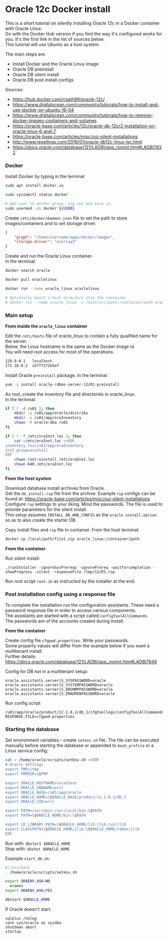Oracle 12c Docker install
============================

This is a short tutorial on silently installing Oracle 12c in a Docker container with Oracle Linux.  
Go with the Docker Hub version if you find the way it's configured works for you. It's the first link in the list of sources below.  
This tutorial will use Ubuntu as a host system.  

The main steps are:

 - Install Docker and the Oracle Linux image
 - Oracle DB preinstall
 - Oracle DB silent install
 - Oracle DB post install configs

Sources:

 - https://hub.docker.com/r/sath89/oracle-12c/
 - https://www.digitalocean.com/community/tutorials/how-to-install-and-use-docker-on-ubuntu-16-04
 - https://www.digitalocean.com/community/tutorials/how-to-remove-docker-images-containers-and-volumes
 - https://oracle-base.com/articles/12c/oracle-db-12cr2-installation-on-oracle-linux-6-and-7
 - https://oracle-base.com/articles/misc/oui-silent-installations
 - http://www.resetlogs.com/2016/01/oracle-db12c-linux-lxc.html
 - https://docs.oracle.com/database/121/LADBI/app_nonint.htm#LADBI7832


### Docker

Install Docker by typing in the terminal

```sh
sudo apt install docker.io

sudo systemctl status docker

# Add user to docker group. Log out and back in.
sudo usermod -aG docker ${USER}
```

Create `/etc/docker/daemon.json` file to set the path to store images/containers and to set storage driver.

```json
{
    "graph": "/home/username/apps/docker/images",
    "storage-driver": "overlay2"
}
```

Create and run the Oracle Linux container.  
In the terminal:  

```sh
docker search oracle

docker pull oraclelinux

docker run --name oracle_linux oraclelinux

# Optionally mount a host directory into the container
# docker run --name oracle_linux -v /host/src/path:/container/path oraclelinux
```


### Main setup

**From inside the `oracle_linux` container**

Edit the `/etc/hosts` file of oracle_linux to contain a fully qualified name for the server.  
Below, the Linux hostname is the same as the Docker image id.  
You will need root access for most of the operations.  

```sh
120.0.0.1   localhost
172.18.0.2  c67ff272b5ef
```

Install Oracle `preinstall` package. In the terminal:

```sh
yum -y install oracle-rdbms-server-12cR1-preinstall
```

As root, create the inventory file and directories in oracle_linux.  
In the terminal:  

```sh
if [ ! -d /u01 ]; then
    mkdir -p /u01/app/oracle/distribs
    mkdir -p /u01/app/oraInventory
    chown -R oracle:dba /u01
fi

if [ ! -f /etc/oraInst.loc ]; then
    cat >/etc/oraInst.loc <<EOF
inventory_loc=/u01/app/oraInventory
inst_group=oinstall
EOF
    chown root:oinstall /etc/oraInst.loc
    chown 640 /etc/oraInst.loc
fi
```

**From the host system**

Download database install archives from Oracle.  
Get the `db_install.rsp` file from the archive. Example `rsp` configs can be found at: https://oracle-base.com/articles/misc/oui-silent-installations  
Configure `rsp` settings to your liking. Mind the passwords. The file is used to provide parameters for the silent install.  
This setup assumes `INSTALL_DB_AND_CONFIG` as the `oracle.install.option` so as to also create the starter DB.  

Copy install files and `rsp` file to container. From the host terminal:  

```sh
docker cp /local/path/file1.zip oracle_linux:/container/path
```

**From the container**

Run silent install:   

```
./runInstaller -ignoreSysPrereqs -ignorePrereq -waitforcompletion -showProgress -silent -responseFile /tmp/12cR1.rsp
```

Run root script `root.sh` as instructed by the installer at the end.  


### Post installation config using a response file

To complete the installation run the configuration assistants. These need a password response file in order to access various components.  
The assistants are started with a script called `configToolAllCommands`.  
The passwords are of the accounts created during install.  

**From the container**

Create config file `cfgpwd.properties`. Write your passwords.  
Some property values will differ from the example below if you want a multitenant install.  
Further details: https://docs.oracle.com/database/121/LADBI/app_nonint.htm#LADBI7849

Config for DB not in a multitenant setup:  

```
oracle.assistants.server|S_SYSPASSWORD=oracle
oracle.assistants.server|S_SYSTEMPASSWORD=oracle
oracle.assistants.server|S_DBSNMPPASSWORD=oracle
oracle.assistants.server|S_EMADMINPASSWORD=oracle
```

Run config script  

```
/u01/app/oracle/product/12.1.0.2/db_1/cfgtoollogs/configToolAllCommands RESPONSE_FILE=cfgpwd.properties
```


### Starting the database

Set environment variables - create `setenv.sh` file. The file can be executed manually before starting the database or appended to `bash_profile` or a Linux service config.  

```sh
cat > /home/oracle/scripts/setEnv.sh <<EOF
# Oracle Settings
export TMP=/tmp
export TMPDIR=\$TMP

export ORACLE_HOSTNAME=localhost
export ORACLE_UNQNAME=orcl
export ORACLE_BASE=/u01/app/oracle
export ORACLE_HOME=\$ORACLE_BASE/product/12.1.0.2/db_1
export ORACLE_SID=orcl

export PATH=/usr/sbin:/usr/local/bin:\$PATH
export PATH=\$ORACLE_HOME/bin:\$PATH

export LD_LIBRARY_PATH=\$ORACLE_HOME/lib:/lib:/usr/lib
export CLASSPATH=\$ORACLE_HOME/jlib:\$ORACLE_HOME/rdbms/jlib
EOF
```

Run with: `dbstart $ORACLE_HOME`  
Stop with: `dbshut $ORACLE_HOME`

Example `start_db.sh`:

```sh
#!/bin/bash
. /home/oracle/scripts/setenv.sh

export ORAENV_ASK=NO
. oraenv
export ORAENV_ASK=YES

dbstart $ORACLE_HOME
```

If Oracle doesn't start:

```
sqlplus /nolog
conn sys/oracle as sysdba
shutdown abort
startup
```